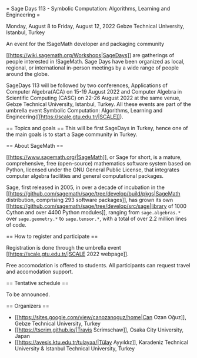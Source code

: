 = Sage Days 113 - Symbolic Computation: Algorithms, Learning and Engineering =

Monday, August 8 to Friday, August 12, 2022
Gebze Technical University, Istanbul, Turkey

An event for the !SageMath developer and packaging community

[[https://wiki.sagemath.org/Workshops|SageDays]] are gatherings of people interested in !SageMath. Sage Days have been organized as local, regional, or international in-person meetings by a wide range of people around the globe. 

SageDays 113 will be followed by two conferences, Applications of Computer Algebra(ACA) on 15-19 August 2022 and Computer Algebra in Scientific Computing (CASC) on 22-26 August 2022 at the same venue, Gebze Technical University, Istanbul, Turkey. All these events are part of the umbrella event Symbolic Computation: Algorithms, Learning and Engineering([[https://scale.gtu.edu.tr/|SCALE]]).

== Topics and goals ==
This will be first SageDays in Turkey, hence one of the main goals is to start a Sage community in Turkey. 

== About SageMath ==

[[https://www.sagemath.org/|SageMath]], or Sage for short, is a mature, comprehensive, free (open-source) mathematics software system based on Python, licensed under the GNU General Public License, that integrates computer algebra facilities and general computational packages. 

Sage, first released in 2005, in over a decade of incubation in the  [[https://github.com/sagemath/sage/tree/develop/build/pkgs|SageMath distribution, comprising 293 software packages]], has grown its own [[https://github.com/sagemath/sage/tree/develop/src/sage|library of 1000 Cython and over 4400 Python modules]], ranging from `sage.algebras.*` over `sage.geometry.*` to `sage.tensor.*`, with a total of over 2.2 million lines of code.  

== How to register and participate ==

Registration is done through the umbrella event [[https://scale.gtu.edu.tr/|SCALE 2022 webpage]].

Free accomodation is offered to students. All participants can request travel and accomodation support.

== Tentative schedule ==

To be announced.

== Organizers ==

 * [[https://sites.google.com/view/canozanoguz/home|Can Ozan Oğuz]], Gebze Technical University, Turkey
 * [[https://tscrim.github.io/|Travis Scrimschaw]], Osaka City University, Japan
 * [[https://avesis.ktu.edu.tr/tulayaa/|Tülay Ayyıldız]], Karadeniz Technical University & Istanbul Technical University, Turkey
